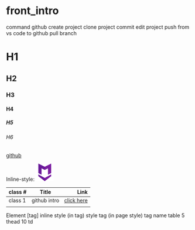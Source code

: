 # front_intro


command github
create project
clone project
commit edit project
push from vs code to github
pull
branch

# H1
## H2
### H3
#### H4
##### H5
###### H6

[github](https://github.com/mohmmad-alzoubi/front_intro)

Inline-style: 
![alt text](https://github.com/adam-p/markdown-here/raw/master/src/common/images/icon48.png "Logo Title Text 1")

| class #      | Title | Link    |
| :---        |    :----:   |          ---: |
| class 1      | github intro       | [click here](./classes/class1.md)   |
|    |         |       |

Element [tag]
inline style (in tag) 
style tag (in page style) tag name
table 5 thead 10 td